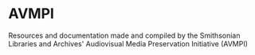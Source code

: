 # AVMPI
Resources and documentation made and compiled by the Smithsonian Libraries and Archives' Audiovisual Media Preservation Initiative (AVMPI)
